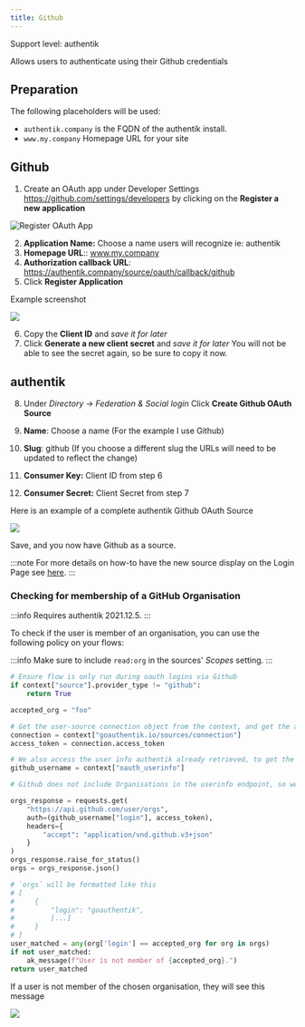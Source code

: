 ```yaml
---
title: Github
---
```


<span class="badge badge--primary">Support level: authentik</span>

Allows users to authenticate using their Github credentials

## Preparation

The following placeholders will be used:

-   `authentik.company` is the FQDN of the authentik install.
-   `www.my.company` Homepage URL for your site

## Github

1. Create an OAuth app under Developer Settings https://github.com/settings/developers by clicking on the **Register a new application**

![Register OAuth App](githubdeveloper1.png)

2. **Application Name:** Choose a name users will recognize ie: authentik
3. **Homepage URL**:: www.my.company
4. **Authorization callback URL**: https://authentik.company/source/oauth/callback/github
5. Click **Register Application**

Example screenshot

![](githubdeveloperexample.png)

6. Copy the **Client ID** and _save it for later_
7. Click **Generate a new client secret** and _save it for later_ You will not be able to see the secret again, so be sure to copy it now.

## authentik

8. Under _Directory -> Federation & Social login_ Click **Create Github OAuth Source**

9. **Name**: Choose a name (For the example I use Github)
10. **Slug**: github (If you choose a different slug the URLs will need to be updated to reflect the change)
11. **Consumer Key:** Client ID from step 6
12. **Consumer Secret:** Client Secret from step 7

Here is an example of a complete authentik Github OAuth Source

![](githubexample2.png)

Save, and you now have Github as a source.

:::note
For more details on how-to have the new source display on the Login Page see [here](../../../docs/sources/#add-sources-to-default-login-page).
:::

### Checking for membership of a GitHub Organisation

:::info
Requires authentik 2021.12.5.
:::

To check if the user is member of an organisation, you can use the following policy on your flows:

:::info
Make sure to include `read:org` in the sources' _Scopes_ setting.
:::

```python
# Ensure flow is only run during oauth logins via Github
if context["source"].provider_type != "github":
    return True

accepted_org = "foo"

# Get the user-source connection object from the context, and get the access token
connection = context["goauthentik.io/sources/connection"]
access_token = connection.access_token

# We also access the user info authentik already retrieved, to get the correct username
github_username = context["oauth_userinfo"]

# Github does not include Organisations in the userinfo endpoint, so we have to call another URL

orgs_response = requests.get(
    "https://api.github.com/user/orgs",
    auth=(github_username["login"], access_token),
    headers={
        "accept": "application/vnd.github.v3+json"
    }
)
orgs_response.raise_for_status()
orgs = orgs_response.json()

# `orgs` will be formatted like this
# [
#     {
#         "login": "goauthentik",
#         [...]
#     }
# ]
user_matched = any(org['login'] == accepted_org for org in orgs)
if not user_matched:
    ak_message(f"User is not member of {accepted_org}.")
return user_matched
```

If a user is not member of the chosen organisation, they will see this message

![](./github_org_membership.png)

